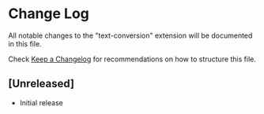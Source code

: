 # Change Log

All notable changes to the "text-conversion" extension will be documented in this file.

Check [Keep a Changelog](http://keepachangelog.com/) for recommendations on how to structure this file.

## [Unreleased]

- Initial release